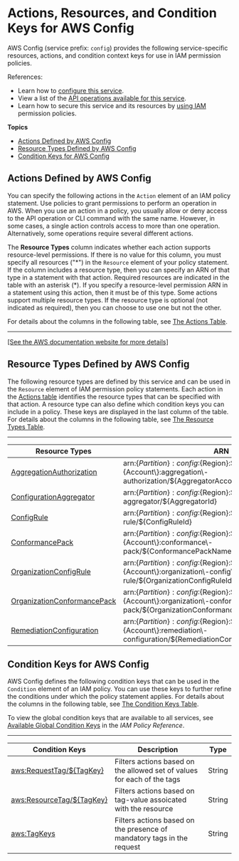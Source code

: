# Actions, Resources, and Condition Keys for AWS Config<a name="list_awsconfig"></a>

AWS Config \(service prefix: `config`\) provides the following service\-specific resources, actions, and condition context keys for use in IAM permission policies\.

References:
+ Learn how to [configure this service](https://docs.aws.amazon.com/config/latest/developerguide/)\.
+ View a list of the [API operations available for this service](https://docs.aws.amazon.com/config/latest/APIReference/)\.
+ Learn how to secure this service and its resources by [using IAM](https://docs.aws.amazon.com/config/latest/developerguide/example-policies.html) permission policies\.

**Topics**
+ [Actions Defined by AWS Config](#awsconfig-actions-as-permissions)
+ [Resource Types Defined by AWS Config](#awsconfig-resources-for-iam-policies)
+ [Condition Keys for AWS Config](#awsconfig-policy-keys)

## Actions Defined by AWS Config<a name="awsconfig-actions-as-permissions"></a>

You can specify the following actions in the `Action` element of an IAM policy statement\. Use policies to grant permissions to perform an operation in AWS\. When you use an action in a policy, you usually allow or deny access to the API operation or CLI command with the same name\. However, in some cases, a single action controls access to more than one operation\. Alternatively, some operations require several different actions\.

The **Resource Types** column indicates whether each action supports resource\-level permissions\. If there is no value for this column, you must specify all resources \("\*"\) in the `Resource` element of your policy statement\. If the column includes a resource type, then you can specify an ARN of that type in a statement with that action\. Required resources are indicated in the table with an asterisk \(\*\)\. If you specify a resource\-level permission ARN in a statement using this action, then it must be of this type\. Some actions support multiple resource types\. If the resource type is optional \(not indicated as required\), then you can choose to use one but not the other\.

For details about the columns in the following table, see [The Actions Table](reference_policies_actions-resources-contextkeys.md#actions_table)\.


****  
[\[See the AWS documentation website for more details\]](http://docs.aws.amazon.com/IAM/latest/UserGuide/list_awsconfig.html)

## Resource Types Defined by AWS Config<a name="awsconfig-resources-for-iam-policies"></a>

The following resource types are defined by this service and can be used in the `Resource` element of IAM permission policy statements\. Each action in the [Actions table](#awsconfig-actions-as-permissions) identifies the resource types that can be specified with that action\. A resource type can also define which condition keys you can include in a policy\. These keys are displayed in the last column of the table\. For details about the columns in the following table, see [The Resource Types Table](reference_policies_actions-resources-contextkeys.md#resources_table)\.


****  

| Resource Types | ARN | Condition Keys | 
| --- | --- | --- | 
|   [ AggregationAuthorization ](https://docs.aws.amazon.com/config/latest/developerguide/config-concepts.htmlAPI_AggregationAuthorization.html)  |  arn:$\{Partition\}:config:$\{Region\}:$\{Account\}:aggregation\-authorization/$\{AggregatorAccount\}/$\{AggregatorRegion\}  |   [ aws:ResourceTag/$\{TagKey\} ](#awsconfig-aws_ResourceTag___TagKey_)   | 
|   [ ConfigurationAggregator ](https://docs.aws.amazon.com/config/latest/developerguide/config-concepts.htmlAPI_ConfigurationAggregator.html)  |  arn:$\{Partition\}:config:$\{Region\}:$\{Account\}:config\-aggregator/$\{AggregatorId\}  |   [ aws:ResourceTag/$\{TagKey\} ](#awsconfig-aws_ResourceTag___TagKey_)   | 
|   [ ConfigRule ](https://docs.aws.amazon.com/config/latest/developerguide/config-concepts.htmlAPI_ConfigRule.html)  |  arn:$\{Partition\}:config:$\{Region\}:$\{Account\}:config\-rule/$\{ConfigRuleId\}  |   [ aws:ResourceTag/$\{TagKey\} ](#awsconfig-aws_ResourceTag___TagKey_)   | 
|   [ ConformancePack ](https://docs.aws.amazon.com/config/latest/developerguide/config-concepts.htmlAPI_ConformancePack.html)  |  arn:$\{Partition\}:config:$\{Region\}:$\{Account\}:conformance\-pack/$\{ConformancePackName\}/$\{ConformancePackId\}  |   [ aws:ResourceTag/$\{TagKey\} ](#awsconfig-aws_ResourceTag___TagKey_)   | 
|   [ OrganizationConfigRule ](https://docs.aws.amazon.com/config/latest/developerguide/config-concepts.htmlAPI_OrganizationConfigRule.html)  |  arn:$\{Partition\}:config:$\{Region\}:$\{Account\}:organization\-config\-rule/$\{OrganizationConfigRuleId\}  |  | 
|   [ OrganizationConformancePack ](https://docs.aws.amazon.com/config/latest/developerguide/config-concepts.htmlAPI_OrganizationConformancePack.html)  |  arn:$\{Partition\}:config:$\{Region\}:$\{Account\}:organization\-conformance\-pack/$\{OrganizationConformancePackId\}  |  | 
|   [ RemediationConfiguration ](https://docs.aws.amazon.com/config/latest/developerguide/config-concepts.htmlAPI_RemediationConfiguration.html)  |  arn:$\{Partition\}:config:$\{Region\}:$\{Account\}:remediation\-configuration/$\{RemediationConfigurationId\}  |  | 

## Condition Keys for AWS Config<a name="awsconfig-policy-keys"></a>

AWS Config defines the following condition keys that can be used in the `Condition` element of an IAM policy\. You can use these keys to further refine the conditions under which the policy statement applies\. For details about the columns in the following table, see [The Condition Keys Table](reference_policies_actions-resources-contextkeys.md#context_keys_table)\.

To view the global condition keys that are available to all services, see [Available Global Condition Keys](reference_policies_condition-keys.html#AvailableKeys) in the *IAM Policy Reference*\.


****  

| Condition Keys | Description | Type | 
| --- | --- | --- | 
|   [ aws:RequestTag/$\{TagKey\} ](https://docs.aws.amazon.com/IAM/latest/UserGuide/reference_policies_condition-keys.html#condition-keys-requesttag)  | Filters actions based on the allowed set of values for each of the tags | String | 
|   [ aws:ResourceTag/$\{TagKey\} ](https://docs.aws.amazon.com/IAM/latest/UserGuide/reference_policies_condition-keys.html#condition-keys-resourcetag)  | Filters actions based on tag\-value assoicated with the resource | String | 
|   [ aws:TagKeys ](https://docs.aws.amazon.com/IAM/latest/UserGuide/reference_policies_condition-keys.html#condition-keys-tagkeys)  | Filters actions based on the presence of mandatory tags in the request | String | 